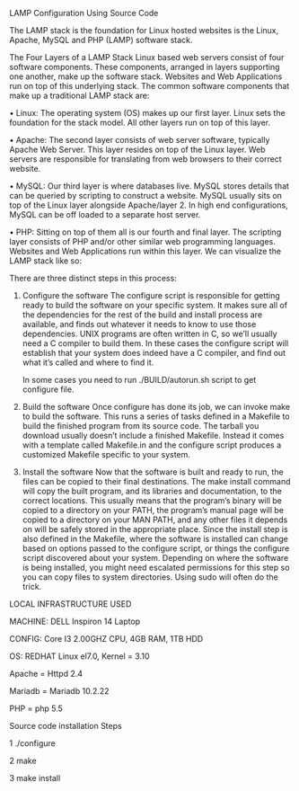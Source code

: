LAMP Configuration Using Source Code


The LAMP stack is the foundation for Linux hosted websites is the Linux, Apache, MySQL and PHP (LAMP) software stack.

The Four Layers of a LAMP Stack
Linux based web servers consist of four software components. These components, arranged in layers supporting one another, make up the software stack. Websites and Web Applications run on top of this underlying stack. The common software components that make up a traditional LAMP stack are:


•	Linux: The operating system (OS) makes up our first layer. Linux sets the foundation for the stack model. All other layers run on top of this layer.


•	Apache: The second layer consists of web server software, typically Apache Web Server. This layer resides on top of the Linux layer. Web servers are responsible for translating from web browsers to their correct website.


•	MySQL: Our third layer is where databases live. MySQL stores details that can be queried by scripting to construct a website. MySQL usually sits on top of the Linux layer alongside Apache/layer 2. In high end configurations, MySQL can be off loaded to a separate host server.


•	PHP: Sitting on top of them all is our fourth and final layer. The scripting layer consists of PHP and/or other similar web programming languages. Websites and Web Applications run within this layer.
We can visualize the LAMP stack like so:
 


There are three distinct steps in this process:

1.	Configure the software
The configure script is responsible for getting ready to build the software on your specific system. It makes sure all of the dependencies for the rest of the build and install process are available, and finds out whatever it needs to know to use those dependencies.
UNIX programs are often written in C, so we’ll usually need a C compiler to build them. In these cases the configure script will establish that your system does indeed have a C compiler, and find out what it’s called and where to find it.

    In some cases you need to run ./BUILD/autorun.sh script to get configure file.


2.	Build the software
Once configure has done its job, we can invoke make to build the software. This runs a series of tasks defined in a Makefile to build the finished program from its source code.
The tarball you download usually doesn’t include a finished Makefile. Instead it comes with a template called Makefile.in and the configure script produces a customized Makefile specific to your system.


3.	Install the software
Now that the software is built and ready to run, the files can be copied to their final destinations. The make install command will copy the built program, and its libraries and documentation, to the correct locations.
This usually means that the program’s binary will be copied to a directory on your PATH, the program’s manual page will be copied to a directory on your MAN PATH, and any other files it depends on will be safely stored in the appropriate place.
Since the install step is also defined in the Makefile, where the software is installed can change based on options passed to the configure script, or things the configure script discovered about your system.
Depending on where the software is being installed, you might need escalated permissions for this step so you can copy files to system directories. Using sudo will often do the trick.


LOCAL INFRASTRUCTURE USED

MACHINE: DELL Inspiron 14   Laptop

CONFIG:  Core I3 2.00GHZ CPU, 4GB RAM, 1TB HDD

OS:  REDHAT Linux el7.0, Kernel = 3.10

Apache = Httpd 2.4

Mariadb = Mariadb 10.2.22

PHP = php 5.5


 Source code installation Steps

1   ./configure

2   make

3   make install     

